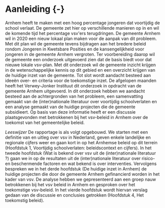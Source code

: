 # Aanleiding {-}

Arnhem heeft te maken met een hoog percentage jongeren dat voortijdig de school verlaat. De gemeente zet hier op verschillende manieren op in en wil de komende tijd het percentage vsv'ers terugdringen. De gemeente Arnhem wil in 2020 een nieuw lokaal plan maken voor de aanpak van dit probleem. Met dit plan wil de gemeente tevens bijdragen aan het bredere beleid rondom Jongeren in Kwetsbare Posities en de kansengelijkheid voor jongeren in de gemeente Arnhem vergroten. Ter voorbereiding daarop wil de gemeente een onderzoek uitgevoerd zien dat de basis biedt voor dat nieuwe lokale vsv-plan. Met dit onderzoek wil de gemeente inzicht krijgen in de wetenschappelijke kennis op dit gebied en een overzicht krijgen van de huidige inzet van de gemeente. Tot slot wordt aandacht besteed aan ideeën over- en criteria voor de toekomstige inzet.
De afgelopen maanden heeft het Verwey-Jonker Instituut dit onderzoek in opdracht van de gemeente Arnhem uitgevoerd. In dit onderzoek hebben we aandacht besteed aan de achtergronden van het probleem, een samenvatting gemaakt van de (inter)nationale literatuur over voortijdig schoolverlaten en een analyse gemaakt van de huidige projecten die de gemeente subsidieert. Op basis van deze informatie heeft er een discussie plaatsgevonden met betrokkenen bij het vsv-beleid in Arnhem over de toekomst van het gemeentelijke beleid.    

*Leeswijzer*
De rapportage is als volgt opgebouwd. We starten met een definitie van en uitleg over vsv in Nederland, geven enkele landelijke en regionale cijfers weer en gaan kort in op het Arnhemse beleid op dit terrein (Hoofdstuk 1, Voortijdig schoolverlaten: beleidscontext en cijfers). In het tweede hoofdstuk (Wat is bekend over vsv uit de (inter)nationale literatuur ?) gaan we in op de resultaten uit de (inter)nationale literatuur over risico- en beschermende factoren en wat bekend is over interventies. Vervolgens bespreken we in het derde hoofdstuk (De huidige inzet in Arnhem) de huidige projecten die door de gemeente Arnhem gefinancierd worden in het kader van vsv. De analyse hebben we gepresenteerd aan een groep nauw betrokkenen bij het vsv beleid in Arnhem en gesproken over het toekomstige vsv-beleid. In het vierde hoofdstuk wordt hiervan verslag gedaan van de discussie en conclusies getrokken (Hoofdstuk 4, Het toekomstig beleid).
